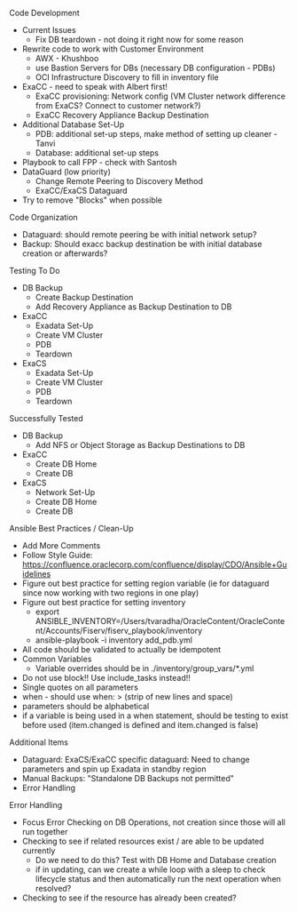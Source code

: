 

Code Development
- Current Issues
    - Fix DB teardown - not doing it right now for some reason
- Rewrite code to work with Customer Environment
    - AWX - Khushboo
    - use Bastion Servers for DBs (necessary DB configuration - PDBs)
    - OCI Infrastructure Discovery to fill in inventory file
- ExaCC - need to speak with Albert first!
    - ExaCC provisioning: Network config (VM Cluster network difference from ExaCS? Connect to customer network?)
    - ExaCC Recovery Appliance Backup Destination
- Additional Database Set-Up 
    - PDB: additional set-up steps, make method of setting up cleaner - Tanvi
    - Database: additional set-up steps
- Playbook to call FPP - check with Santosh
- DataGuard (low priority)
    - Change Remote Peering to Discovery Method
    - ExaCC/ExaCS Dataguard
- Try to remove "Blocks" when possible

Code Organization
- Dataguard: should remote peering be with initial network setup?
- Backup: Should exacc backup destination be with initial database creation or afterwards?

Testing To Do 
- DB Backup
    - Create Backup Destination
    - Add Recovery Appliance as Backup Destination to DB
- ExaCC
    - Exadata Set-Up
    - Create VM Cluster 
    - PDB
    - Teardown
- ExaCS
    - Exadata Set-Up
    - Create VM Cluster 
    - PDB
    - Teardown

Successfully Tested 
- DB Backup
    - Add NFS or Object Storage as Backup Destinations to DB
- ExaCC
    - Create DB Home
    - Create DB 
- ExaCS
    - Network Set-Up
    - Create DB Home
    - Create DB 

Ansible Best Practices / Clean-Up
- Add More Comments
- Follow Style Guide: https://confluence.oraclecorp.com/confluence/display/CDO/Ansible+Guidelines
- Figure out best practice for setting region variable (ie for dataguard since now working with two regions in one play)
- Figure out best practice for setting inventory 
    - export ANSIBLE_INVENTORY=/Users/tvaradha/OracleContent/OracleContent/Accounts/Fiserv/fiserv_playbook/inventory
    - ansible-playbook -i inventory add_pdb.yml
- All code should be validated to actually be idempotent
- Common Variables
    - Variable overrides should be in ./inventory/group_vars/*.yml
- Do not use block!! Use include_tasks instead!!
- Single quotes on all parameters
- when - should use when: > (strip of new lines and space)
- parameters should be alphabetical
- if a variable is being used in a when statement, should be testing to exist before used (item.changed is defined and item.changed is false)

Additional Items
- Dataguard: ExaCS/ExaCC specific dataguard: Need to change parameters and spin up Exadata in standby region
- Manual Backups: "Standalone DB Backups not permitted"
- Error Handling

Error Handling
- Focus Error Checking on DB Operations, not creation since those will all run together
- Checking to see if related resources exist / are able to be updated currently 
    - Do we need to do this? Test with DB Home and Database creation
    - if in updating, can we create a while loop with a sleep to check lifecycle status and then automatically run the next operation when resolved?
- Checking to see if the resource has already been created?
